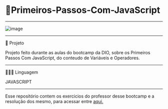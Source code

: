 # 🚀Primeiros-Passos-Com-JavaScript
****************************************************************************************************


![image](https://user-images.githubusercontent.com/72118415/196337161-8aa09e79-9f40-4a4f-9e3e-37a6c50329f5.png)


****************************************************************************************************
🍒 Projeto

Projeto feito durante as aulas do bootcamp da DIO, sobre os Primeiros Passos Com JavaScript, do 
conteudo de Variáveis e Operadores.
***************************************************************************************************
👩🏻‍💻 Linguagem


JAVASCRIPT
*************************************************************************************************
Esse repositório contem os exercicios do professor desse bootcamp e a resolução dos mesmo, para 
acessar entre [aqui.](https://github.com/digitalinnovationone/javascript-developer-m1)
